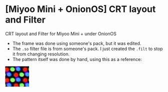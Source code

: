 # [Miyoo Mini + OnionOS] CRT layout and Filter
CRT layout and Filter for Miyoo Mini + under OnionOS

- The frame was done using someone's pack, but it was edited.
- The `.so` filter file is from someone's pack. I just created the `.filt` to stop it from changing resolution.
- The pattern itself was done by hand, using this as a reference:

![](CRT_screen_closeup-refrence.png)
